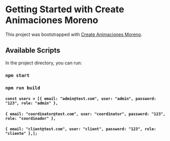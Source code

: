 # Getting Started with Create Animaciones Moreno

This project was bootstrapped with [Create Animaciones Moreno](https://github.com/facebook/create-react-app).

## Available Scripts

In the project directory, you can run:

### `npm start`


### `npm run build`


#### `const users = [{ email: "admin@test.com", user: "admin", password: "123", role: "admin" },`
#### `{ email: "coordinator@test.com", user: "coordinator", password: "123", role: "coordinador" },`
#### `{ email: "client@test.com", user: "client", password: "123", role: "cliente" },];`

